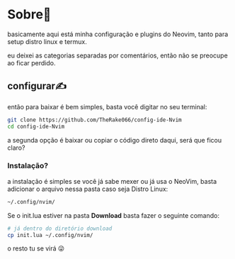 # Sobre🤔
basicamente aqui está minha configuração e plugins do Neovim, tanto para setup distro linux e termux.

eu deixei as categorias separadas por comentários, então não se preocupe ao ficar perdido.

## configurar✍️
então para baixar é bem simples, basta você digitar no seu terminal:
```bash
git clone https://github.com/TheRake066/config-ide-Nvim
cd config-ide-Nvim
```
a segunda opção é baixar ou copiar o código direto daqui, será que ficou claro?

### Instalação?
a instalação é simples se você já sabe mexer ou já usa o NeoVim, basta adicionar o arquivo nessa pasta caso seja Distro Linux:
```bash
~/.config/nvim/
```
Se o init.lua estiver na pasta **Download** basta fazer o seguinte comando:
```bash
# já dentro do diretório download
cp init.lua ~/.config/nvim/

```
o resto tu se virá 😜